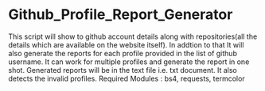 # Github_Profile_Report_Generator
This script will show to github account details along with repositories(all the details which are available on the website itself).
In addtion to that It will also generate the reports for each profile provided in the list of github username.
It can work for multiple profiles and generate the report in one shot.
Generated reports will be in the text file i.e. txt document.
It also detects the invalid profiles.
Required  Modules : bs4, requests, termcolor

